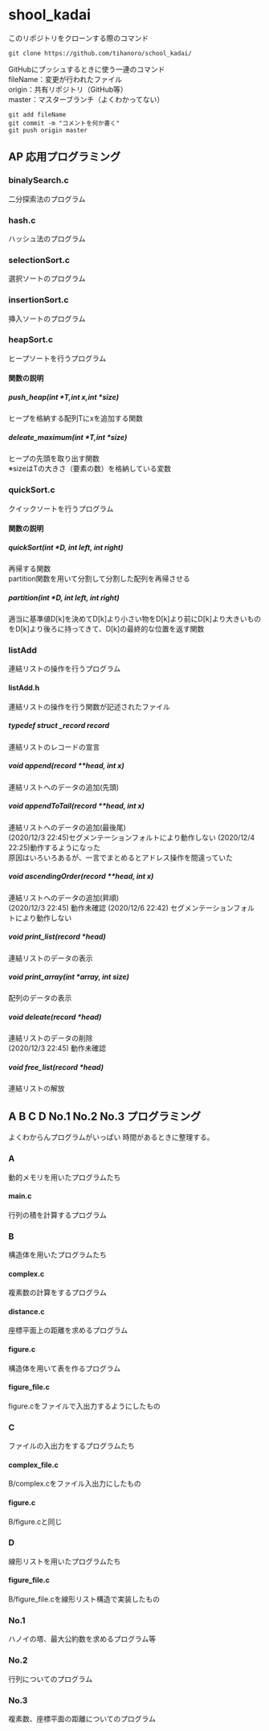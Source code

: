 # shool_kadai
このリポジトリをクローンする際のコマンド   
```
git clone https://github.com/tihanoro/school_kadai/
```
GitHubにプッシュするときに使う一連のコマンド  
fileName：変更が行われたファイル  
origin：共有リポジトリ（GitHub等）  
master：マスターブランチ（よくわかってない）
```
git add fileName
git commit -m "コメントを何か書く"
git push origin master
```
## AP 応用プログラミング
### binalySearch.c
二分探索法のプログラム
### hash.c
ハッシュ法のプログラム
### selectionSort.c
選択ソートのプログラム
### insertionSort.c
挿入ソートのプログラム
### heapSort.c
ヒープソートを行うプログラム
#### 関数の説明  
##### push_heap(int *T,int x,int *size)  
ヒープを格納する配列Tにxを追加する関数    
##### deleate_maximum(int *T,int *size)  
ヒープの先頭を取り出す関数  
※sizeはTの大きさ（要素の数）を格納している変数
### quickSort.c
クイックソートを行うプログラム
#### 関数の説明
##### quickSort(int *D, int left, int right)
再帰する関数  
partition関数を用いて分割して分割した配列を再帰させる
##### partition(int *D, int left, int right)
適当に基準値D[k]を決めてD[k]より小さい物をD[k]より前にD[k]より大きいものをD[k]より後ろに持ってきて、D[k]の最終的な位置を返す関数
### listAdd
連結リストの操作を行うプログラム
#### listAdd.h
連結リストの操作を行う関数が記述されたファイル
##### typedef struct _record record
連結リストのレコードの宣言
##### void append(record **head, int x)
連結リストへのデータの追加(先頭)
##### void appendToTail(record **head, int x)
連結リストへのデータの追加(最後尾)  
(2020/12/3 22:45)セグメンテーションフォルトにより動作しない
(2020/12/4 22:25)動作するようになった  
原因はいろいろあるが、一言でまとめるとアドレス操作を間違っていた
##### void ascendingOrder(record **head, int x)
連結リストへのデータの追加(昇順)  
(2020/12/3 22:45) 動作未確認
(2020/12/6 22:42) セグメンテーションフォルトにより動作しない
##### void print_list(record *head)
連結リストのデータの表示
##### void print_array(int *array, int size)
配列のデータの表示
##### void deleate(record *head)
連結リストのデータの削除  
(2020/12/3 22:45) 動作未確認
##### void free_list(record *head)
連結リストの解放

## A B C D No.1 No.2 No.3 プログラミング
よくわからんプログラムがいっぱい
時間があるときに整理する。
### A
動的メモリを用いたプログラムたち
#### main.c
行列の積を計算するプログラム
### B
構造体を用いたプログラムたち
#### complex.c
複素数の計算をするプログラム
#### distance.c
座標平面上の距離を求めるプログラム
#### figure.c
構造体を用いて表を作るプログラム
#### figure_file.c
figure.cをファイルで入出力するようにしたもの
### C
ファイルの入出力をするプログラムたち
#### complex_file.c
B/complex.cをファイル入出力にしたもの
#### figure.c
B/figure.cと同じ
### D
線形リストを用いたプログラムたち
#### figure_file.c
B/figure_file.cを線形リスト構造で実装したもの
### No.1
ハノイの塔、最大公約数を求めるプログラム等
### No.2
行列についてのプログラム
### No.3
複素数、座標平面の距離についてのプログラム
